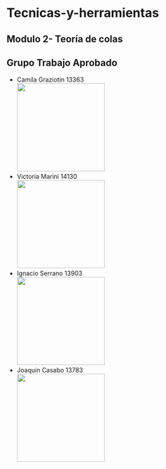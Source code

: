 # Tecnicas-y-herramientas
## Modulo 2- Teoría de colas
## Grupo Trabajo Aprobado

* Camila Graziotin 13363 <br>
<img src="https://github.com/user-attachments/assets/c8c33931-a031-41be-afeb-8ca7b8ae4d57" width="200"> <br>
* Victoria Marini 14130 <br>
<img  src="https://github.com/user-attachments/assets/e3bb4865-0ff4-4725-8f63-70c07ccd6ee9" width="200"> <br>
* Ignacio Serrano 13903 <br>
<img src="https://github.com/user-attachments/assets/4f758e87-975d-4bf3-ba0e-79c451119783" width="200"> <br>
* Joaquin Casabo 13783 <br>
<img src="https://github.com/user-attachments/assets/f5389ff0-f7e4-4681-8470-24bff76fa2b1" width="200"> <br>
